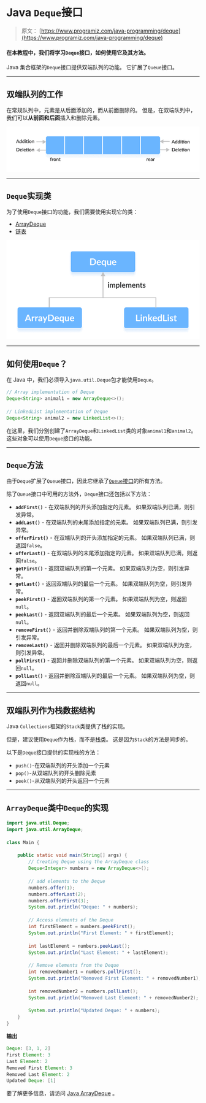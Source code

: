 # Java `Deque`接口

> 原文： [https://www.programiz.com/java-programming/deque](https://www.programiz.com/java-programming/deque)

#### 在本教程中，我们将学习`Deque`接口，如何使用它及其方法。

Java 集合框架的`Deque`接口提供双端队列的功能。 它扩展了`Queue`接口。

* * *

## 双端队列的工作

在常规队列中，元素是从后面添加的，而从前面删除的。 但是，在双端队列中，我们可以**从前面和后面**插入和删除元素。

![Working of deque (double-ended queue) data structure](img/a4f3f7a52d0692ab222a1e3c4c6fde58.png)

* * *

## `Deque`实现类

为了使用`Deque`接口的功能，我们需要使用实现它的类：

*   [ArrayDeque](/java-programming/arraydeque "Java ArrayDeque")
*   [链表](/java-programming/linkedlist "Java LinkedList")

![ArrayDeque and Linkedlist implements Deque](img/38fa616d3b7b8422b03b2f90133c13cc.png)

* * *

## 如何使用`Deque`？

在 Java 中，我们必须导入`java.util.Deque`包才能使用`Deque`。

```java
// Array implementation of Deque
Deque<String> animal1 = new ArrayDeque<>();

// LinkedList implementation of Deque
Deque<String> animal2 = new LinkedList<>(); 
```

在这里，我们分别创建了`ArrayDeque`和`LinkedList`类的对象`animal1`和`animal2`。 这些对象可以使用`Deque`接口的功能。

* * *

## `Deque`方法

由于`Deque`扩展了`Queue`接口，因此它继承了[`Queue`接口](/java-programming/queue "Java Queue interface")的所有方法。

除了`Queue`接口中可用的方法外，`Deque`接口还包括以下方法：

*   **`addFirst()`** - 在双端队列的开头添加指定的元素。 如果双端队列已满，则引发异常。
*   **`addLast()`** - 在双端队列的末尾添加指定的元素。 如果双端队列已满，则引发异常。
*   **`offerFirst()`** - 在双端队列的开头添加指定的元素。 如果双端队列已满，则返回`false`。
*   **`offerLast()`** - 在双端队列的末尾添加指定的元素。 如果双端队列已满，则返回`false`。
*   **`getFirst()`** - 返回双端队列的第一个元素。 如果双端队列为空，则引发异常。
*   **`getLast()`** - 返回双端队列的最后一个元素。 如果双端队列为空，则引发异常。
*   **`peekFirst()`** - 返回双端队列的第一个元素。 如果双端队列为空，则返回`null`。
*   **`peekLast()`** - 返回双端队列的最后一个元素。 如果双端队列为空，则返回`null`。
*   **`removeFirst()`** - 返回并删除双端队列的第一个元素。 如果双端队列为空，则引发异常。
*   **`removeLast()`** - 返回并删除双端队列的最后一个元素。 如果双端队列为空，则引发异常。
*   **`pollFirst()`** - 返回并删除双端队列的第一个元素。 如果双端队列为空，则返回`null`。
*   **`pollLast()`** - 返回并删除双端队列的最后一个元素。 如果双端队列为空，则返回`null`。

* * *

## 双端队列作为栈数据结构

Java `Collections`框架的`Stack`类提供了栈的实现。

但是，建议使用`Deque`作为栈，而不是[栈类](/java-programming/stack "Java Stack class")。 这是因为`Stack`的方法是同步的。

以下是`Deque`接口提供的实现栈的方法：

*   `push()`-在双端队列的开头添加一个元素
*   `pop()`-从双端队列的开头删除元素
*   `peek()`-从双端队列的开头返回一个元素

* * *

## `ArrayDeque`类中`Deque`的实现

```java
import java.util.Deque;
import java.util.ArrayDeque;

class Main {

    public static void main(String[] args) {
        // Creating Deque using the ArrayDeque class
        Deque<Integer> numbers = new ArrayDeque<>();

        // add elements to the Deque
        numbers.offer(1);
        numbers.offerLast(2);
        numbers.offerFirst(3);
        System.out.println("Deque: " + numbers);

        // Access elements of the Deque
        int firstElement = numbers.peekFirst();
        System.out.println("First Element: " + firstElement);

        int lastElement = numbers.peekLast();
        System.out.println("Last Element: " + lastElement);

        // Remove elements from the Deque
        int removedNumber1 = numbers.pollFirst();
        System.out.println("Removed First Element: " + removedNumber1);

        int removedNumber2 = numbers.pollLast();
        System.out.println("Removed Last Element: " + removedNumber2);

        System.out.println("Updated Deque: " + numbers);
    }
} 
```

**输出**

```java
Deque: [3, 1, 2]
First Element: 3
Last Element: 2
Removed First Element: 3
Removed Last Element: 2
Updated Deque: [1] 
```

要了解更多信息，请访问 [Java ArrayDeque](/java-programming/arraydeque "Java ArrayDeque") 。